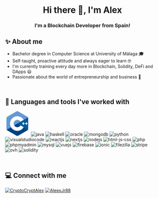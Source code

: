 <h1 align="center"> Hi there 👋, I'm Alex </h1>

<h3 align="center"> I'm a Blockchain Developer from Spain! </h3>

## ✨ About me

* Bachelor degree in Computer Science at University of Málaga 🎓
* Self-taught, proactive attitude and always eager to learn 🤓
* I'm currently training every day more in Blockchain, Solidity, DeFi and DApps 😃
* Passionate about the world of entrepreneurship and business 💼

<br>

## 🚀 Languages and tools I've worked with

<p align="left"> 
<img src="https://raw.githubusercontent.com/devicons/devicon/master/icons/cplusplus/cplusplus-original.svg" alt="cplusplus" width="80" height="80"/> 
<img src="https://logospng.org/download/java/logo-java-2048.png" alt="java" width="80" height="80"/> 
<img src="https://chrisconlan.com/wp-content/uploads/2018/06/haskell_logo_2.png" alt="haskell" width="80" height="80"/> 
<img src="https://logos-world.net/wp-content/uploads/2020/09/Oracle-Symbol.png" alt="oracle" width="80" height="80"/>
<img src="https://1000marcas.net/wp-content/uploads/2021/06/MongoDB-Logo.png" alt="mongodb" width="80" height="80"/> 
<img src="https://www.devacademy.es/wp-content/uploads/2018/10/python-logo-1024x1024.png" alt="python" width="80" height="80"/> 
<img src="http://wikiti.com.br/wp-content/uploads/2020/04/visual-studio-code-logo.png" alt="visualstudiocode" width="80" height="80"/> 
<img src="https://download.logo.wine/logo/React_(web_framework)/React_(web_framework)-Logo.wine.png" alt="reactjs" width="80" height="80"/> 
<img src="https://seeklogo.com/images/N/next-js-logo-7929BCD36F-seeklogo.com.png" alt="nextjs" width="80" height="80"/> 
<img src="https://download.logo.wine/logo/Node.js/Node.js-Logo.wine.png" alt="nodejs" width="80" height="80"/>
<img src="https://icon-library.com/images/html5-icon-png/html5-icon-png-1.jpg" alt="html-js-css" width="80" height="80"/>
<img src="https://logos-download.com/wp-content/uploads/2016/09/PHP_logo.png" alt="php" width="80" height="80"/> 
<img src="https://logonoid.com/images/phpmyadmin-logo.png" alt="phpmyadmin" width="80" height="80"/> 
<img src="https://logodownload.org/wp-content/uploads/2016/10/mysql-logo.png" alt="mysql" width="80" height="80"/> 
<img src="https://download.logo.wine/logo/Vue.js/Vue.js-Logo.wine.png" alt="vuejs" width="80" height="80"/> 
<img src="https://4.bp.blogspot.com/-Fxo_qnGJBj0/WRoDPNdlEII/AAAAAAAABF0/1mSHmv5gleQaCsHKEDgTB3DbNghjCXvZACLcB/s1600/logo_firebase_1920px_clr.png" alt="firebase" width="80" height="80"/> 
<img src="https://makeable.dk/wp-content/uploads/2020/09/logo_ionic-1024x1024.png" alt="ionic" width="80" height="80"/> 
<img src="https://logodownload.org/wp-content/uploads/2017/10/filezilla-logo-2.png" alt="filezilla" width="80" height="80"/> 
<img src="https://logodownload.org/wp-content/uploads/2017/06/stripe-logo.png" alt="stripe" width="80" height="80"/>
<img src="https://download.logo.wine/logo/OVH/OVH-Logo.wine.png" alt="ovh" width="80" height="80"/>
<img src="https://www.blockchainacademy.asia/wp-content/uploads/2019/04/solidity-188x300.png" alt="solidity" width="80" height="80"/> 

</p>

<br>

## 💻 Connect with me

<p align="left">
<a href="https://twitter.com/CryptoCryptAlex" target="blank"><img align="center" src="https://raw.githubusercontent.com/rahuldkjain/github-profile-readme-generator/master/src/images/icons/Social/twitter.svg" alt="CryptoCryptAlex" height="30" width="40" /></a>
<a href="https://www.linkedin.com/in/alejandro-mart%C3%ADn-moreno-9128b417b/" target="blank"><img align="center" src="https://raw.githubusercontent.com/rahuldkjain/github-profile-readme-generator/master/src/images/icons/Social/linked-in-alt.svg" alt="AleexJr88" height="30" width="40" /></a>
</p>
<br>
